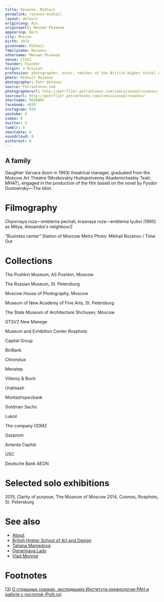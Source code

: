 ```yaml
---
title: Rozanov, Mikhail
permalink: rozanov-mikhail
layout: default
originlang: Rus.
originspell: Михаил Розанов
appearing: Born
city: Moscow
birth: 1973
givenname: Mikhail
familyname: Rozanov
othername: Михаил Розанов
venue: GTSVZ
founder: Founder
origin: a Russian
profession: photographer, actor, teacher at the British Higher School of Art and Design in Moscow
photo: Mikhail Rozanov
photographer: Petr Antonov
source: Petrantonov.com
photographerurl: http://petrflikr.petrantonov.com/comissioned/rozanov/
sourceurl: http://petrflikr.petrantonov.com/comissioned/rozanov/
shortname: ROZANOV
facebook: 4920
instagram: 939
youtube: 0
vimeo: 0
twitter: 0
tumblr: 0
vkontakte: 0
soundcloud: 0
pinterest: 0
---
```


## A family

Daughter Varvara (born in 1993) theatrical manager, graduated from the Moscow Art Theatre (Moskovskiy Hudojestvenny Akademicheskiy Teatr, МHАТ), engaged in the production of the film based on the novel by Fyodor Dostoevsky—The Idiot.

# Filmography

Chyornaya roza—emblema pechali, krasnaya roza—emblema lyubvi (1990) as Mitya, Alexandra's neighbour2

“Business center” Station of Moscow Metro
Photo: Mikhail Rozanov / Time Out

# Collections

The Pushkin Museum, AS Pushkin, Moscow

The Russian Museum, St. Petersburg

Moscow House of Photography, Moscow

Museum of New Academy of Fine Arts, St. Petersburg

The State Museum of Architecture Shchusev, Moscow

GTSVZ New Manege

Museum and Exhibition Center Rosphoto

Capital Group

BinBank

Chronolux

Menatep

Villeroy & Boch

Uralmash

Montazhspecbank

Goldman Sachs

Lukoil

The company ODMZ

Gazprom

Antanta Capital

USC

Deutsche Bank AEON

# Selected solo exhibitions

 2015, Clarity of purpose, The Museum of Moscow
 2014, Cosmos, Rosphoto, St. Petersburg

# See also

+ [About](index)
+ [British Higher School of Art and Design](index)
+ [Tatiana Mamedova](index)
+ [Ognennaya Lady](index)
+ [Vlad Monroe](index)

# Footnotes

[[3]](#a3) <span id="f3"></span> [О страшных сказках, экспедициях Института океанологии РАН и работе с пустотой (Polit.ru)](http://polit.ru/article/2013/06/21/ps_rozanov/?fbclid=IwAR0YTMoIXIBwyIPeWZ18hxq9-1F0c0U4sCJKIDyaV32U_1pEAoKAuKPgA9M)
